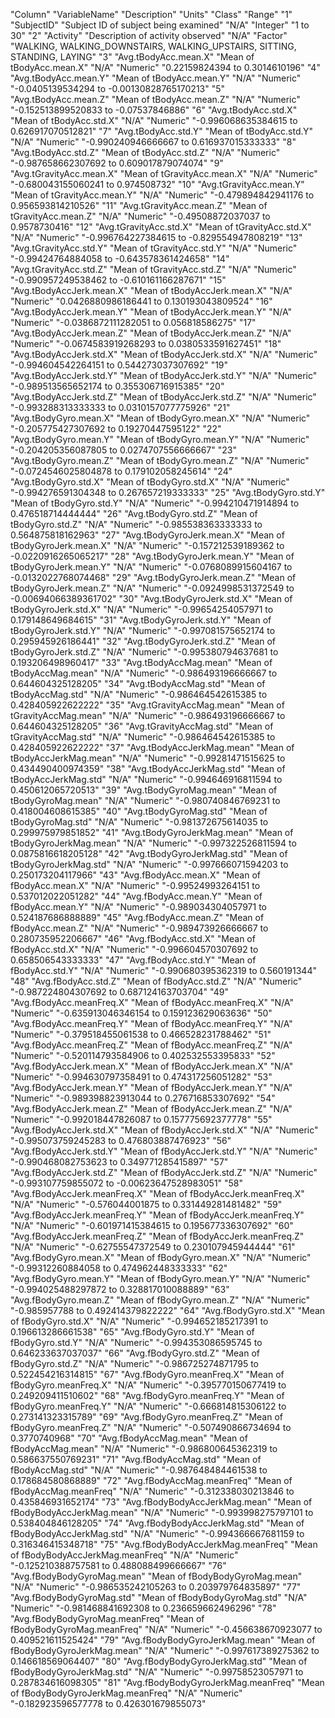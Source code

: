 "Column"	"VariableName"	"Description"	"Units"	"Class"	"Range"
"1"	"SubjectID"	"Subject ID of subject being examined"	"N/A"	"Integer"	"1 to 30"
"2"	"Activity"	"Description of activity observed"	"N/A"	"Factor"	"WALKING, WALKING_DOWNSTAIRS, WALKING_UPSTAIRS, SITTING, STANDING, LAYING"
"3"	"Avg.tBodyAcc.mean.X"	"Mean of tBodyAcc.mean.X"	"N/A"	"Numeric"	"0.22159824394 to 0.3014610196"
"4"	"Avg.tBodyAcc.mean.Y"	"Mean of tBodyAcc.mean.Y"	"N/A"	"Numeric"	"-0.0405139534294 to -0.00130828765170213"
"5"	"Avg.tBodyAcc.mean.Z"	"Mean of tBodyAcc.mean.Z"	"N/A"	"Numeric"	"-0.152513899520833 to -0.07537846886"
"6"	"Avg.tBodyAcc.std.X"	"Mean of tBodyAcc.std.X"	"N/A"	"Numeric"	"-0.996068635384615 to 0.626917070512821"
"7"	"Avg.tBodyAcc.std.Y"	"Mean of tBodyAcc.std.Y"	"N/A"	"Numeric"	"-0.990240946666667 to 0.616937015333333"
"8"	"Avg.tBodyAcc.std.Z"	"Mean of tBodyAcc.std.Z"	"N/A"	"Numeric"	"-0.987658662307692 to 0.609017879074074"
"9"	"Avg.tGravityAcc.mean.X"	"Mean of tGravityAcc.mean.X"	"N/A"	"Numeric"	"-0.680043155060241 to 0.974508732"
"10"	"Avg.tGravityAcc.mean.Y"	"Mean of tGravityAcc.mean.Y"	"N/A"	"Numeric"	"-0.479894842941176 to 0.956593814210526"
"11"	"Avg.tGravityAcc.mean.Z"	"Mean of tGravityAcc.mean.Z"	"N/A"	"Numeric"	"-0.49508872037037 to 0.9578730416"
"12"	"Avg.tGravityAcc.std.X"	"Mean of tGravityAcc.std.X"	"N/A"	"Numeric"	"-0.996764227384615 to -0.829554947808219"
"13"	"Avg.tGravityAcc.std.Y"	"Mean of tGravityAcc.std.Y"	"N/A"	"Numeric"	"-0.99424764884058 to -0.643578361424658"
"14"	"Avg.tGravityAcc.std.Z"	"Mean of tGravityAcc.std.Z"	"N/A"	"Numeric"	"-0.990957249538462 to -0.610161166287671"
"15"	"Avg.tBodyAccJerk.mean.X"	"Mean of tBodyAccJerk.mean.X"	"N/A"	"Numeric"	"0.0426880986186441 to 0.130193043809524"
"16"	"Avg.tBodyAccJerk.mean.Y"	"Mean of tBodyAccJerk.mean.Y"	"N/A"	"Numeric"	"-0.0386872111282051 to 0.056818586275"
"17"	"Avg.tBodyAccJerk.mean.Z"	"Mean of tBodyAccJerk.mean.Z"	"N/A"	"Numeric"	"-0.0674583919268293 to 0.0380533591627451"
"18"	"Avg.tBodyAccJerk.std.X"	"Mean of tBodyAccJerk.std.X"	"N/A"	"Numeric"	"-0.994604542264151 to 0.544273037307692"
"19"	"Avg.tBodyAccJerk.std.Y"	"Mean of tBodyAccJerk.std.Y"	"N/A"	"Numeric"	"-0.989513565652174 to 0.355306716915385"
"20"	"Avg.tBodyAccJerk.std.Z"	"Mean of tBodyAccJerk.std.Z"	"N/A"	"Numeric"	"-0.993288313333333 to 0.0310157077775926"
"21"	"Avg.tBodyGyro.mean.X"	"Mean of tBodyGyro.mean.X"	"N/A"	"Numeric"	"-0.205775427307692 to 0.19270447595122"
"22"	"Avg.tBodyGyro.mean.Y"	"Mean of tBodyGyro.mean.Y"	"N/A"	"Numeric"	"-0.204205356087805 to 0.0274707556666667"
"23"	"Avg.tBodyGyro.mean.Z"	"Mean of tBodyGyro.mean.Z"	"N/A"	"Numeric"	"-0.0724546025804878 to 0.179102058245614"
"24"	"Avg.tBodyGyro.std.X"	"Mean of tBodyGyro.std.X"	"N/A"	"Numeric"	"-0.994276591304348 to 0.267657219333333"
"25"	"Avg.tBodyGyro.std.Y"	"Mean of tBodyGyro.std.Y"	"N/A"	"Numeric"	"-0.994210471914894 to 0.476518714444444"
"26"	"Avg.tBodyGyro.std.Z"	"Mean of tBodyGyro.std.Z"	"N/A"	"Numeric"	"-0.985538363333333 to 0.564875818162963"
"27"	"Avg.tBodyGyroJerk.mean.X"	"Mean of tBodyGyroJerk.mean.X"	"N/A"	"Numeric"	"-0.157212539189362 to -0.0220916265065217"
"28"	"Avg.tBodyGyroJerk.mean.Y"	"Mean of tBodyGyroJerk.mean.Y"	"N/A"	"Numeric"	"-0.0768089915604167 to -0.0132022768074468"
"29"	"Avg.tBodyGyroJerk.mean.Z"	"Mean of tBodyGyroJerk.mean.Z"	"N/A"	"Numeric"	"-0.0924998531372549 to -0.00694066389361702"
"30"	"Avg.tBodyGyroJerk.std.X"	"Mean of tBodyGyroJerk.std.X"	"N/A"	"Numeric"	"-0.99654254057971 to 0.179148649684615"
"31"	"Avg.tBodyGyroJerk.std.Y"	"Mean of tBodyGyroJerk.std.Y"	"N/A"	"Numeric"	"-0.997081575652174 to 0.295945926186441"
"32"	"Avg.tBodyGyroJerk.std.Z"	"Mean of tBodyGyroJerk.std.Z"	"N/A"	"Numeric"	"-0.995380794637681 to 0.193206498960417"
"33"	"Avg.tBodyAccMag.mean"	"Mean of tBodyAccMag.mean"	"N/A"	"Numeric"	"-0.986493196666667 to 0.644604325128205"
"34"	"Avg.tBodyAccMag.std"	"Mean of tBodyAccMag.std"	"N/A"	"Numeric"	"-0.986464542615385 to 0.428405922622222"
"35"	"Avg.tGravityAccMag.mean"	"Mean of tGravityAccMag.mean"	"N/A"	"Numeric"	"-0.986493196666667 to 0.644604325128205"
"36"	"Avg.tGravityAccMag.std"	"Mean of tGravityAccMag.std"	"N/A"	"Numeric"	"-0.986464542615385 to 0.428405922622222"
"37"	"Avg.tBodyAccJerkMag.mean"	"Mean of tBodyAccJerkMag.mean"	"N/A"	"Numeric"	"-0.99281471515625 to 0.434490400974359"
"38"	"Avg.tBodyAccJerkMag.std"	"Mean of tBodyAccJerkMag.std"	"N/A"	"Numeric"	"-0.994646916811594 to 0.450612065720513"
"39"	"Avg.tBodyGyroMag.mean"	"Mean of tBodyGyroMag.mean"	"N/A"	"Numeric"	"-0.980740846769231 to 0.418004608615385"
"40"	"Avg.tBodyGyroMag.std"	"Mean of tBodyGyroMag.std"	"N/A"	"Numeric"	"-0.981372675614035 to 0.299975979851852"
"41"	"Avg.tBodyGyroJerkMag.mean"	"Mean of tBodyGyroJerkMag.mean"	"N/A"	"Numeric"	"-0.997322526811594 to 0.0875816618205128"
"42"	"Avg.tBodyGyroJerkMag.std"	"Mean of tBodyGyroJerkMag.std"	"N/A"	"Numeric"	"-0.997666071594203 to 0.250173204117966"
"43"	"Avg.fBodyAcc.mean.X"	"Mean of fBodyAcc.mean.X"	"N/A"	"Numeric"	"-0.99524993264151 to 0.537012022051282"
"44"	"Avg.fBodyAcc.mean.Y"	"Mean of fBodyAcc.mean.Y"	"N/A"	"Numeric"	"-0.989034304057971 to 0.524187686888889"
"45"	"Avg.fBodyAcc.mean.Z"	"Mean of fBodyAcc.mean.Z"	"N/A"	"Numeric"	"-0.989473926666667 to 0.280735952206667"
"46"	"Avg.fBodyAcc.std.X"	"Mean of fBodyAcc.std.X"	"N/A"	"Numeric"	"-0.996604570307692 to 0.658506543333333"
"47"	"Avg.fBodyAcc.std.Y"	"Mean of fBodyAcc.std.Y"	"N/A"	"Numeric"	"-0.990680395362319 to 0.560191344"
"48"	"Avg.fBodyAcc.std.Z"	"Mean of fBodyAcc.std.Z"	"N/A"	"Numeric"	"-0.987224804307692 to 0.687124163703704"
"49"	"Avg.fBodyAcc.meanFreq.X"	"Mean of fBodyAcc.meanFreq.X"	"N/A"	"Numeric"	"-0.635913046346154 to 0.159123629063636"
"50"	"Avg.fBodyAcc.meanFreq.Y"	"Mean of fBodyAcc.meanFreq.Y"	"N/A"	"Numeric"	"-0.379518455061538 to 0.466528231788462"
"51"	"Avg.fBodyAcc.meanFreq.Z"	"Mean of fBodyAcc.meanFreq.Z"	"N/A"	"Numeric"	"-0.520114793584906 to 0.402532553395833"
"52"	"Avg.fBodyAccJerk.mean.X"	"Mean of fBodyAccJerk.mean.X"	"N/A"	"Numeric"	"-0.994630797358491 to 0.474317256051282"
"53"	"Avg.fBodyAccJerk.mean.Y"	"Mean of fBodyAccJerk.mean.Y"	"N/A"	"Numeric"	"-0.989398823913044 to 0.276716853307692"
"54"	"Avg.fBodyAccJerk.mean.Z"	"Mean of fBodyAccJerk.mean.Z"	"N/A"	"Numeric"	"-0.992018447826087 to 0.157775692377778"
"55"	"Avg.fBodyAccJerk.std.X"	"Mean of fBodyAccJerk.std.X"	"N/A"	"Numeric"	"-0.995073759245283 to 0.476803887476923"
"56"	"Avg.fBodyAccJerk.std.Y"	"Mean of fBodyAccJerk.std.Y"	"N/A"	"Numeric"	"-0.990468082753623 to 0.349771285415897"
"57"	"Avg.fBodyAccJerk.std.Z"	"Mean of fBodyAccJerk.std.Z"	"N/A"	"Numeric"	"-0.993107759855072 to -0.00623647528983051"
"58"	"Avg.fBodyAccJerk.meanFreq.X"	"Mean of fBodyAccJerk.meanFreq.X"	"N/A"	"Numeric"	"-0.576044001875 to 0.331449281481482"
"59"	"Avg.fBodyAccJerk.meanFreq.Y"	"Mean of fBodyAccJerk.meanFreq.Y"	"N/A"	"Numeric"	"-0.601971415384615 to 0.195677336307692"
"60"	"Avg.fBodyAccJerk.meanFreq.Z"	"Mean of fBodyAccJerk.meanFreq.Z"	"N/A"	"Numeric"	"-0.62755547372549 to 0.230107945944444"
"61"	"Avg.fBodyGyro.mean.X"	"Mean of fBodyGyro.mean.X"	"N/A"	"Numeric"	"-0.99312260884058 to 0.474962448333333"
"62"	"Avg.fBodyGyro.mean.Y"	"Mean of fBodyGyro.mean.Y"	"N/A"	"Numeric"	"-0.994025488297872 to 0.328817010088889"
"63"	"Avg.fBodyGyro.mean.Z"	"Mean of fBodyGyro.mean.Z"	"N/A"	"Numeric"	"-0.985957788 to 0.492414379822222"
"64"	"Avg.fBodyGyro.std.X"	"Mean of fBodyGyro.std.X"	"N/A"	"Numeric"	"-0.994652185217391 to 0.196613286661538"
"65"	"Avg.fBodyGyro.std.Y"	"Mean of fBodyGyro.std.Y"	"N/A"	"Numeric"	"-0.994353086595745 to 0.646233637037037"
"66"	"Avg.fBodyGyro.std.Z"	"Mean of fBodyGyro.std.Z"	"N/A"	"Numeric"	"-0.986725274871795 to 0.522454216314815"
"67"	"Avg.fBodyGyro.meanFreq.X"	"Mean of fBodyGyro.meanFreq.X"	"N/A"	"Numeric"	"-0.395770150677419 to 0.249209411510602"
"68"	"Avg.fBodyGyro.meanFreq.Y"	"Mean of fBodyGyro.meanFreq.Y"	"N/A"	"Numeric"	"-0.666814815306122 to 0.273141323315789"
"69"	"Avg.fBodyGyro.meanFreq.Z"	"Mean of fBodyGyro.meanFreq.Z"	"N/A"	"Numeric"	"-0.507490866734694 to 0.3770740968"
"70"	"Avg.fBodyAccMag.mean"	"Mean of fBodyAccMag.mean"	"N/A"	"Numeric"	"-0.986800645362319 to 0.586637550769231"
"71"	"Avg.fBodyAccMag.std"	"Mean of fBodyAccMag.std"	"N/A"	"Numeric"	"-0.987648484461538 to 0.178684580868889"
"72"	"Avg.fBodyAccMag.meanFreq"	"Mean of fBodyAccMag.meanFreq"	"N/A"	"Numeric"	"-0.312338030213846 to 0.435846931652174"
"73"	"Avg.fBodyBodyAccJerkMag.mean"	"Mean of fBodyBodyAccJerkMag.mean"	"N/A"	"Numeric"	"-0.993998275797101 to 0.538404846128205"
"74"	"Avg.fBodyBodyAccJerkMag.std"	"Mean of fBodyBodyAccJerkMag.std"	"N/A"	"Numeric"	"-0.994366667681159 to 0.316346415348718"
"75"	"Avg.fBodyBodyAccJerkMag.meanFreq"	"Mean of fBodyBodyAccJerkMag.meanFreq"	"N/A"	"Numeric"	"-0.125210388757581 to 0.488088499666667"
"76"	"Avg.fBodyBodyGyroMag.mean"	"Mean of fBodyBodyGyroMag.mean"	"N/A"	"Numeric"	"-0.986535242105263 to 0.203979764835897"
"77"	"Avg.fBodyBodyGyroMag.std"	"Mean of fBodyBodyGyroMag.std"	"N/A"	"Numeric"	"-0.981468841692308 to 0.236659662496296"
"78"	"Avg.fBodyBodyGyroMag.meanFreq"	"Mean of fBodyBodyGyroMag.meanFreq"	"N/A"	"Numeric"	"-0.456638670923077 to 0.409521611525424"
"79"	"Avg.fBodyBodyGyroJerkMag.mean"	"Mean of fBodyBodyGyroJerkMag.mean"	"N/A"	"Numeric"	"-0.997617389275362 to 0.146618569064407"
"80"	"Avg.fBodyBodyGyroJerkMag.std"	"Mean of fBodyBodyGyroJerkMag.std"	"N/A"	"Numeric"	"-0.99758523057971 to 0.287834616098305"
"81"	"Avg.fBodyBodyGyroJerkMag.meanFreq"	"Mean of fBodyBodyGyroJerkMag.meanFreq"	"N/A"	"Numeric"	"-0.182923596577778 to 0.426301679855073"
